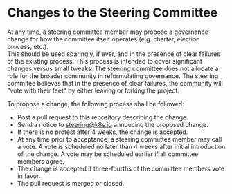 # Changes to the Steering Committee

At any time, a steering committee member may propose a governance change for
how the committee itself operates (e.g. charter, election process, etc.).  
This should be used sparingly, if ever, and in the presence of clear failures
of the existing process. This process is intended to cover significant changes
versus small tweaks.  The steering committee does not allocate a role for 
the broader community in reformulating governance.  The steering commitee believes
that in the presence of clear failures, the community will "vote with their feet"
by either leaving or forking the project.

To propose a change, the following process shall be followed:

* Post a pull request to this repository describing the change.
* Send a notice to steering@k8s.io annoucing the proposed change.
* If there is no protest after 4 weeks, the change is accepted.
* At any time prior to acceptance, a steering committee member may call a vote.
A vote is scheduled no later than 4 weeks after initial introduction of the change.
A vote may be scheduled earlier if all committee members agree.
* The change is accepted if three-fourths of the committee members vote in favor.
* The pull request is merged or closed.